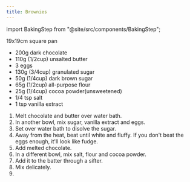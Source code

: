 ```yaml
---
title: Brownies
---
```

import BakingStep from "@site/src/components/BakingStep";

19x19cm square pan

- 200g dark chocolate
- 110g (1/2cup) unsalted butter
- 3 eggs
- 130g (3/4cup) granulated sugar
- 50g (1/4cup) dark brown sugar
- 65g (1/2cup) all-purpose flour
- 25g (1/4cup) cocoa powder(unsweetened)
- 1/4 tsp salt
- 1 tsp vanilla extract

1. Melt chocolate and butter over water bath.
1. In another bowl, mix sugar, vanilla extract and eggs.
1. Set over water bath to disolve the sugar.
1. Away from the heat, beat until white and fluffy. If you don't beat the eggs enough, it'll look like fudge.
1. Add melted chocolate.
1. In a different bowl, mix salt, flour and cocoa powder.
1. Add it to the batter through a sifter.
1. Mix delicately.
1. <BakingStep temp="170" time="20-30 minutes" preheat />
